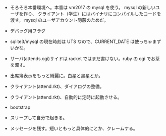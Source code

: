 * そろそろ本番環境へ。本番は vm2017 の mysql を使う。
  mysql の新しいユーザを作り、
  クライアント（学生）にはバイナリにコンパイルしたコードを渡す。
  mysql のユーザアカウント隠蔽のためだ。

* デバッグ用フラグ

* sqlite3/mysql の現在時刻は UTS なので、CURRENT_DATE は使っちゃまずいかな。

* サーバ(attends.cgi)サイドは racket ではまだ書けない。ruby の cgi でお茶を濁す。

* 出席簿表示をもっと綺麗に。白星と黒星とか。

* クライアント(attend.rkt)、ダイアログの整備。

* クライアント(attend.rkt)、自動的に定時に起動させる。

* bootstrap

* スリープして自分で起きる。

* メッセージを残す。短いともっと具体的にとか、クレームする。
